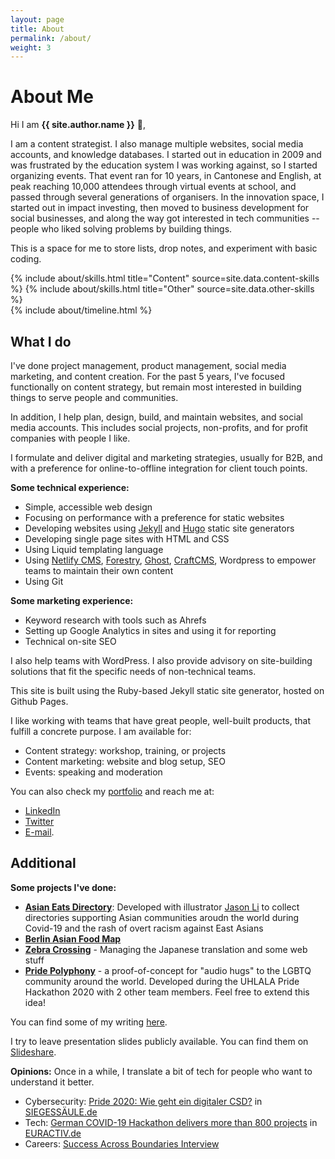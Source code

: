 ```yaml
---
layout: page
title: About
permalink: /about/
weight: 3
---
```


# **About Me**

Hi I am **{{ site.author.name }}** :wave:,<br>

I am a content strategist. I also manage multiple websites, social media accounts, and knowledge databases. I started out in education in 2009 and was frustrated by the education system I was working against, so I started organizing events. That event ran for 10 years, in Cantonese and English, at peak reaching 10,000 attendees through virtual events at school, and passed through several generations of organisers. In the innovation space, I started out in impact investing, then moved to business development for social businesses, and along the way got interested in tech communities -- people who liked solving problems by building things.

This is a space for me to store lists, drop notes, and experiment with basic coding. 

<div class="row">
{% include about/skills.html title="Content" source=site.data.content-skills %}
{% include about/skills.html title="Other" source=site.data.other-skills %}
</div>

<div class="row">
{% include about/timeline.html %}
</div>


## What I do

I've done project management, product management, social media marketing, and content creation. For the past 5 years, I've focused functionally on content strategy, but remain most interested in building things to serve people and communities.
 
In addition, I help plan, design, build, and maintain websites, and social media accounts. This includes social projects, non-profits, and for profit companies with people I like.
 
I formulate and deliver digital and marketing strategies, usually for B2B, and with a preference for online-to-offline integration for client touch points.

**Some technical experience:**
- Simple, accessible web design
- Focusing on performance with a preference for static websites
- Developing websites using [Jekyll](jekyllrb.com/) and [Hugo](https://gohugo.io/getting-started/quick-start/) static site generators 
- Developing single page sites with HTML and CSS
- Using Liquid templating language
- Using [Netlify CMS](https://www.netlifycms.org/), [Forestry](https://forestry.io/), [Ghost](https://ghost.org), [CraftCMS](https://craftcms.com), Wordpress to empower teams to maintain their own content
- Using Git 

**Some marketing experience:**
- Keyword research with tools such as Ahrefs
- Setting up Google Analytics in sites and using it for reporting
- Technical on-site SEO

I also help teams with WordPress. I also provide advisory on site-building solutions that fit the specific needs of non-technical teams.

This site is built using the Ruby-based Jekyll static site generator, hosted on Github Pages.

I like working with teams that have great people, well-built products, that fulfill a concrete purpose. I am available for:

- Content strategy: workshop, training, or projects
- Content marketing: website and blog setup, SEO
- Events: speaking and moderation 

You can also check my [portfolio](/portfolio) and reach me at:
- [LinkedIn][linkedin]
- [Twitter][twitter]
- [E-mail](mailto:athen@piccoloportfolios.com).

## Additional 


**Some projects I've done:**
- [**Asian Eats Directory**](https://directory.foodcoop.asia/): Developed with illustrator [Jason Li](https://hongkonggong.com/) to collect directories supporting Asian communities aroudn the world during Covid-19 and the rash of overt racism against East Asians
- [**Berlin Asian Food Map**](https://tinyurl.com/berlinasianfood)
- [**Zebra Crossing**](https://github.com/narwhalacademy/zebra-crossing) - Managing the Japanese translation and some web stuff
- [**Pride Polyphony**](https://pride-polyphony.netlify.app/) - a proof-of-concept for "audio hugs" to the LGBTQ community around the world. Developed during the UHLALA Pride Hackathon 2020 with 2 other team members. Feel free to extend this idea!

You can find some of my writing [here](https://shenchingtou.github.io/portfolio). 

I try to leave presentation slides publicly available. You can find them on [Slideshare](https://www.slideshare.net/AthenaLam/).

**Opinions:**
Once in a while, I translate a bit of tech for people who want to understand it better.
- Cybersecurity: [Pride 2020: Wie geht ein digitaler CSD?](https://www.siegessaeule.de/magazin/pride-2020-wie-geht-ein-digitaler-csd/) in [SIEGESSÄULE.de](https://www.siegessaeule.de/magazin/pride-2020-wie-geht-ein-digitaler-csd/)
- Tech: [German COVID-19 Hackathon delivers more than 800 projects](https://www.euractiv.com/section/digital/news/german-covid19-hackathon-deliver-800-projects/) in [EURACTIV.de](https://www.euractiv.com/section/digital/news/german-covid19-hackathon-deliver-800-projects/)
- Careers: [Success Across Boundaries Interview](https://soundcloud.com/successacrossboundaries/athena-lam)

[linkedin]: https://www.linkedin.com/in/athenaylam/
[twitter]:   https://twitter.com/shenchingtou
[jekyll-gh]: https://github.com/shenchingtou/